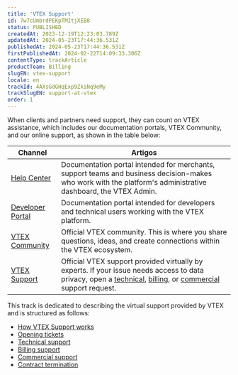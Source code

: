 ```yaml
---
title: 'VTEX Support'
id: 7w7cUmbrdPEKpTMItjXEB8
status: PUBLISHED
createdAt: 2023-12-19T12:23:03.789Z
updatedAt: 2024-05-23T17:44:36.531Z
publishedAt: 2024-05-23T17:44:36.531Z
firstPublishedAt: 2024-02-22T14:09:33.306Z
contentType: trackArticle
productTeam: Billing
slugEN: vtex-support
locale: en
trackId: 4AXsGdGHqExp9ZkiNq9eMy
trackSlugEN: support-at-vtex
order: 1
---
```


When clients and partners need support, they can count on VTEX assistance, which includes our documentation portals, VTEX Community, and our online support, as shown in the table below:

| **Channel**  | **Artigos** |
|--------------|-------------|
| [Help Center](/en/)      | Documentation portal intended for merchants, support teams and business decision-makes who work with the platform's administrative dashboard, the VTEX Admin. |
| [Developer Portal](https://developers.vtex.com/) | Documentation portal intended for developers and technical users working with the VTEX platform.                                                              |
| [VTEX Community](https://community.vtex.com/)   | Official VTEX community. This is where you share questions, ideas, and create connections within the VTEX ecosystem.                         |
| [VTEX Support](/en/faq/how-does-vtex-support-work--3kACEfni4m8Yxa1vnf2ebe)     | Official VTEX support provided virtually by experts. If your issue needs access to data privacy, open a [technical](/en/tutorial/opening-tickets-to-vtex-support--16yOEqpO32UQYygSmMSSAM#technical), [billing](/en/tutorial/opening-tickets-to-vtex-support--16yOEqpO32UQYygSmMSSAM#financial), or [commercial](/en/tutorial/opening-tickets-to-vtex-support--16yOEqpO32UQYygSmMSSAM#commercial) support request.

This track is dedicated to describing the virtual support provided by VTEX and is structured as follows:

- [How VTEX Support works](/en/tracks/support-at-vtex--4AXsGdGHqExp9ZkiNq9eMy/2Ik9CGbPeZIHHaYFsuyId3)
- [Opening tickets](/en/tracks/support-at-vtex--4AXsGdGHqExp9ZkiNq9eMy/6EboD7Y1BOLlWdT8JM15EE)
- [Technical support](/en/tracks/support-at-vtex--4AXsGdGHqExp9ZkiNq9eMy/3thRAdTB3gGwTB0e1fVL3T)
- [Billing support](/en/tracks/support-at-vtex--4AXsGdGHqExp9ZkiNq9eMy/3g2mhmPDx5GszNgLDICzsl)
- [Commercial support](/en/tracks/support-at-vtex--4AXsGdGHqExp9ZkiNq9eMy/3KQWGgkPOwbFTPfBxL7YwZ)
- [Contract termination](/en/tracks/support-at-vtex--4AXsGdGHqExp9ZkiNq9eMy/3TUpFItxp8L1WZAD1JuYfF)
